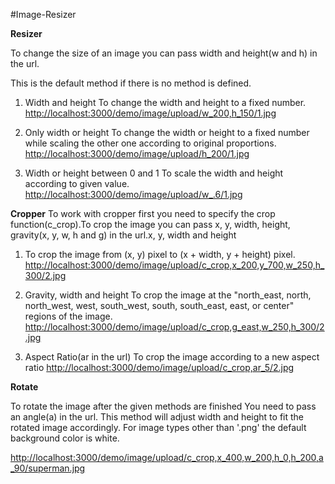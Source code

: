 #Image-Resizer

**Resizer**

To change the size of an image you can pass width and height(w and h) in the url.

This is the default method if there is no method is defined. 

1.  Width and height
    To change the width and height to a fixed number. 
    [http://localhost:3000/demo/image/upload/w_200,h_150/1.jpg](http://localhost:3000/demo/image/upload/w_200,h_150/1.jpg)


2.  Only width or height
    To change the width or height to a fixed number while scaling the other one according to original proportions.
    [http://localhost:3000/demo/image/upload/h_200/1.jpg](http://localhost:3000/demo/image/upload/h_200/1.jpg)


3.  Width or height between 0 and 1
    To scale the width and height according to given value.
    [http://localhost:3000/demo/image/upload/w_.6/1.jpg](http://localhost:3000/demo/image/upload/w_.6/1.jpg)

**Cropper**
To work with cropper first you need to specify the crop function(c_crop).To crop the image you can pass x, y, width, height, gravity(x, y, w, h and g) in the url.x, y, width and height

1.  To crop the image from (x, y) pixel to (x + width, y + height) pixel.
    [http://localhost:3000/demo/image/upload/c_crop,x_200,y_700,w_250,h_300/2.jpg](http://localhost:3000/demo/image/upload/c_crop,x_200,y_700,w_250,h_300/2.jpg)

2.  Gravity, width and height
    To crop the image at the "north_east, north, north_west, west, south_west, south, south_east, east, or center" regions of the image.
    [http://localhost:3000/demo/image/upload/c_crop,g_east,w_250,h_300/2.jpg](http://localhost:3000/demo/image/upload/c_crop,g_east,w_250,h_300/2.jpg)

3.  Aspect Ratio(ar in the url)
    To crop the image according to a new aspect ratio
    [http://localhost:3000/demo/image/upload/c_crop,ar_5/2.jpg](http://localhost:3000/demo/image/upload/c_crop,ar_5/2.jpg)

**Rotate**

To rotate the image after the given methods are finished
You need to pass an angle(a) in the url.
This method will adjust width and height to fit the rotated image accordingly.
For image types other than '.png' the default background color is white.

[http://localhost:3000/demo/image/upload/c_crop,x_400,w_200,h_0,h_200,a_90/superman.jpg](http://localhost:3000/demo/image/upload/c_crop,x_400,w_200,h_0,h_200,a_90/superman.jpg)

